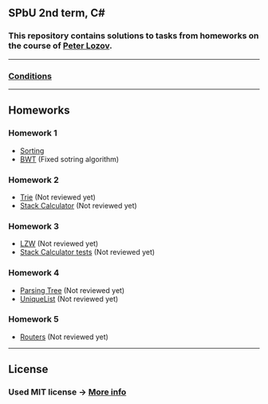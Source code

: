 ## SPbU 2nd term, C#
### This repository contains solutions to tasks from homeworks on the course of <a href="https://github.com/Lozov-Petr" target="_blank" rel="noreferrer">Peter Lozov</a>.
____
### [Conditions](https://github.com/yurii-litvinov/courses/blob/master/programming-2nd-semester/homeworks.md)
____
## Homeworks

### Homework 1
  - [Sorting](https://github.com/BakhorikovEgor/SPbU_Programming_CSharp_2Sem/tree/Homework1/Homework1/InsertionSort)
  - [BWT](https://github.com/BakhorikovEgor/SPbU_Programming_CSharp_2Sem/tree/Homework1/Homework1/BurrowsWheelerTransform) (Fixed sotring algorithm)
### Homework 2
  - [Trie](https://github.com/BakhorikovEgor/SPbU_Programming_CSharp_2Sem/tree/Homework2/Homework2/Trie) (Not reviewed yet)
  - [Stack Calculator](https://github.com/BakhorikovEgor/SPbU_Programming_CSharp_2Sem/tree/Homework2/Homework2/StackCalculator) (Not reviewed yet)
### Homework 3
  - [LZW](https://github.com/BakhorikovEgor/SPbU_Programming_CSharp_2Sem/tree/Homework3/Homework3/LZW) (Not reviewed yet)
  - [Stack Calculator tests](https://github.com/BakhorikovEgor/SPbU_Programming_CSharp_2Sem/tree/Homework2/Homework2/StackCalculator/StackCalculator.Tests) (Not reviewed yet)
### Homework 4
  - [Parsing Tree](https://github.com/BakhorikovEgor/SPbU_Programming_CSharp_2Sem/tree/Homework4/Homework4/ParseTree) (Not reviewed yet)
  - [UniqueList](https://github.com/BakhorikovEgor/SPbU_Programming_CSharp_2Sem/tree/Homework4/Homework4/UniqueList) (Not reviewed yet)
### Homework 5
  - [Routers](https://github.com/BakhorikovEgor/SPbU_Programming_CSharp_2Sem/tree/Homework5/Homework5/Routers) (Not reviewed yet)
____
## License

### Used MIT license -> [More info](https://github.com/BakhorikovEgor/SPbU_Programming_CSharp_2Sem/blob/Homework5/LICENSE.md)
